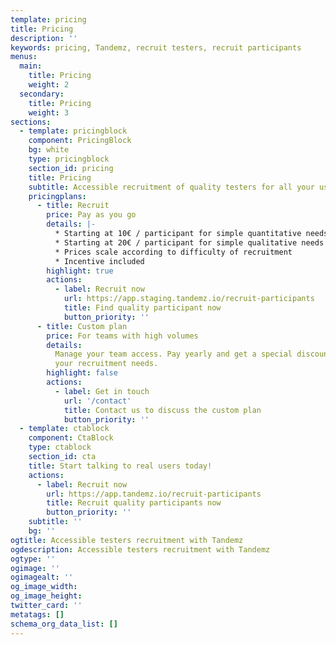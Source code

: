 ```yaml
---
template: pricing
title: Pricing
description: ''
keywords: pricing, Tandemz, recruit testers, recruit participants
menus:
  main:
    title: Pricing
    weight: 2
  secondary:
    title: Pricing
    weight: 3
sections:
  - template: pricingblock
    component: PricingBlock
    bg: white
    type: pricingblock
    section_id: pricing
    title: Pricing
    subtitle: Accessible recruitment of quality testers for all your user research needs
    pricingplans:
      - title: Recruit
        price: Pay as you go
        details: |-
          * Starting at 10€ / participant for simple quantitative needs
          * Starting at 20€ / participant for simple qualitative needs
          * Prices scale according to difficulty of recruitment
          * Incentive included
        highlight: true
        actions:
          - label: Recruit now
            url: https://app.staging.tandemz.io/recruit-participants
            title: Find quality participant now
            button_priority: ''
      - title: Custom plan
        price: For teams with high volumes
        details:
          Manage your team access. Pay yearly and get a special discount for all
          your recruitment needs.
        highlight: false
        actions:
          - label: Get in touch
            url: '/contact'
            title: Contact us to discuss the custom plan
            button_priority: ''
  - template: ctablock
    component: CtaBlock
    type: ctablock
    section_id: cta
    title: Start talking to real users today!
    actions:
      - label: Recruit now
        url: https://app.tandemz.io/recruit-participants
        title: Recruit quality participants now
        button_priority: ''
    subtitle: ''
    bg: ''
ogtitle: Accessible testers recruitment with Tandemz
ogdescription: Accessible testers recruitment with Tandemz
ogtype: ''
ogimage: ''
ogimagealt: ''
og_image_width:
og_image_height:
twitter_card: ''
metatags: []
schema_org_data_list: []
---
```

